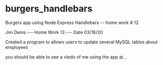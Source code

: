 # burgers_handlebars

Burgers app using Node Express Handlebars -- home work # 12

Jim Denis --- Home Work 13 --- Date 03/16/20 

Created a program to allows users to update several MySQL tables about employees

you should be able to see a viedo of me using the app at...  

